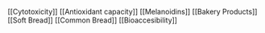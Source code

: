 [[Cytotoxicity]]
[[Antioxidant capacity]]
[[Melanoidins]]
[[Bakery Products]]
[[Soft Bread]]
[[Common Bread]]
[[Bioaccesibility]]
